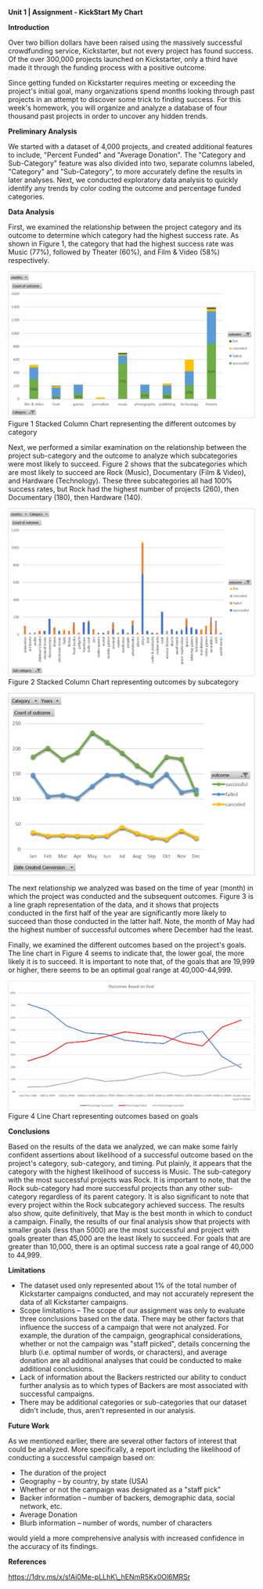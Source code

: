 **Unit 1 | Assignment - KickStart My Chart**

**Introduction**

Over two billion dollars have been raised using the massively successful crowdfunding service, Kickstarter, but not every project has found success. Of the over 300,000 projects launched on Kickstarter, only a third have made it through the funding process with a positive outcome.

Since getting funded on Kickstarter requires meeting or exceeding the project&#39;s initial goal, many organizations spend months looking through past projects in an attempt to discover some trick to finding success. For this week&#39;s homework, you will organize and analyze a database of four thousand past projects in order to uncover any hidden trends.

**Preliminary Analysis**

We started with a dataset of 4,000 projects, and created additional features to include, &quot;Percent Funded&quot; and &quot;Average Donation&quot;. The &quot;Category and Sub-Category&quot; feature was also divided into two, separate columns labeled, &quot;Category&quot; and &quot;Sub-Category&quot;, to more accurately define the results in later analyses. Next, we conducted exploratory data analysis to quickly identify any trends by color coding the outcome and percentage funded categories.

**Data Analysis**

First, we examined the relationship between the project category and its outcome to determine which category had the highest success rate. As shown in Figure 1, the category that had the highest success rate was Music (77%), followed by Theater (60%), and Film &amp; Video (58%) respectively.

![KS1](Images/KS1.png)
Figure 1 Stacked Column Chart representing the different outcomes by category

Next, we performed a similar examination on the relationship between the project sub-category and the outcome to analyze which subcategories were most likely to succeed. Figure 2 shows that the subcategories which are most likely to succeed are Rock (Music), Documentary (Film &amp; Video), and Hardware (Technology). These three subcategories all had 100% success rates, but Rock had the highest number of projects (260), then Documentary (180), then Hardware (140).

![KS2](Images/KS2.png)
Figure 2 Stacked Column Chart representing outcomes by subcategory

![KS3](Images/KS3.png)

The next relationship we analyzed was based on the time of year (month) in which the project was conducted and the subsequent outcomes. Figure 3 is a line graph representation of the data, and it shows that projects conducted in the first half of the year are significantly more likely to succeed than those conducted in the latter half. Note, the month of May had the highest number of successful outcomes where December had the least.

Finally, we examined the different outcomes based on the project&#39;s goals. The line chart in Figure 4 seems to indicate that, the lower goal, the more likely it is to succeed. It is important to note that, of the goals that are 19,999 or higher, there seems to be an optimal goal range at 40,000-44,999.

![KS4](Images/KS4.png)
Figure 4 Line Chart representing outcomes based on goals

**Conclusions**

Based on the results of the data we analyzed, we can make some fairly confident assertions about likelihood of a successful outcome based on the project&#39;s category, sub-category, and timing. Put plainly, it appears that the category with the highest likelihood of success is Music. The sub-category with the most successful projects was Rock. It is important to note, that the Rock sub-category had more successful projects than any other sub-category regardless of its parent category. It is also significant to note that every project within the Rock subcategory achieved success. The results also show, quite definitively, that May is the best month in which to conduct a campaign. Finally, the results of our final analysis show that projects with smaller goals (less than 5000) are the most successful and project with goals greater than 45,000 are the least likely to succeed. For goals that are greater than 10,000, there is an optimal success rate a goal range of 40,000 to 44,999.

**Limitations**

- The dataset used only represented about 1% of the total number of Kickstarter campaigns conducted, and may not accurately represent the data of all Kickstarter campaigns.
- Scope limitations – The scope of our assignment was only to evaluate three conclusions based on the data. There may be other factors that influence the success of a campaign that were not analyzed. For example, the duration of the campaign, geographical considerations, whether or not the campaign was &quot;staff picked&quot;, details concerning the blurb (i.e. optimal number of words, or characters), and average donation are all additional analyses that could be conducted to make additional conclusions.
- Lack of information about the Backers restricted our ability to conduct further analysis as to which types of Backers are most associated with successful campaigns.
- There may be additional categories or sub-categories that our dataset didn&#39;t include, thus, aren&#39;t represented in our analysis.

**Future Work**

As we mentioned earlier, there are several other factors of interest that could be analyzed. More specifically, a report including the likelihood of conducting a successful campaign based on:

- The duration of the project
- Geography – by country, by state (USA)
- Whether or not the campaign was designated as a &quot;staff pick&quot;
- Backer information – number of backers, demographic data, social network, etc.
- Average Donation
- Blurb information – number of words, number of characters

would yield a more comprehensive analysis with increased confidence in the accuracy of its findings.

**References**

https://1drv.ms/x/s!Ai0Me-pLLhK\_hENmR5Kx0Ol6MRSr
